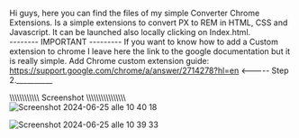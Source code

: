 Hi guys,
here you can find the files of my simple Converter Chrome Extensions.
Is a simple extensions to convert PX to REM in HTML, CSS and Javascript. It can be launched also locally clicking on Index.html. 
<br />
-------- IMPORTANT ---------
If you want to know how to add a Custom extension to chrome I leave here the link to the google documentation but it is really simple.
Add Chrome custom extension guide: https://support.google.com/chrome/a/answer/2714278?hl=en <----- Step 2.__________<br />

\\\\\\\\\\\\\\\\\\\\\\\ Screenshot \\\\\\\\\\\\\\\\\\\\\\\\\\\\\\\\\
![Screenshot 2024-06-25 alle 10 40 18](https://github.com/Francisff97/px-to-rem-converter/assets/67428751/68ac52db-ad06-482e-bb0d-bb122d092044)<br />

![Screenshot 2024-06-25 alle 10 39 33](https://github.com/Francisff97/px-to-rem-converter/assets/67428751/41943a5b-7756-484e-9ed2-162b0da18207)
